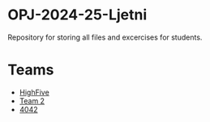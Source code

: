 # OPJ-2024-25-Ljetni
Repository for storing all files and excercises for students.

# Teams
- [HighFive](https://github.com/HighFive-OPJ/HighFive)
- [Team 2](https://github.com/NLP2425/NLPproject)
- [4042](https://github.com/4042-OPJ/OPJ-Recenzije)
